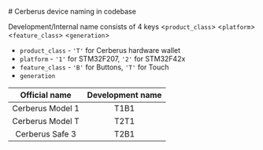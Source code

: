 # Cerberus device naming in codebase

Development/Internal name consists of 4 keys
<`product_class`> <`platform`> <`feature_class`> <`generation`>

-   `product_class` - `'T'` for Cerberus hardware wallet
-   `platform` - `'1'` for STM32F207, `'2'` for STM32F42x
-   `feature_class` - `'B'` for Buttons, `'T'` for Touch
-   `generation`

| Official name  | Development name |
| :------------: | :--------------: |
| Cerberus Model 1 |       T1B1       |
| Cerberus Model T |       T2T1       |
| Cerberus Safe 3  |       T2B1       |

